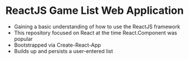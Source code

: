 # ReactJS Game List Web Application
- Gaining a basic understanding of how to use the ReactJS framework
- This repository focused on React at the time React.Component was popular
- Bootstrapped via Create-React-App
- Builds up and persists a user-entered list
